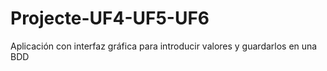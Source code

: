 # Projecte-UF4-UF5-UF6
Aplicación con interfaz gráfica para introducir valores y guardarlos en una BDD
